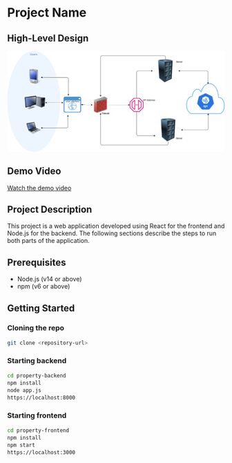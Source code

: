 # Project Name

## High-Level Design

![High-Level Design](./Assets/Hackathon.drawio.png)

## Demo Video

[Watch the demo video](./Assets/Demo.mp4)

## Project Description

This project is a web application developed using React for the frontend and Node.js for the backend. The following sections describe the steps to run both parts of the application.

## Prerequisites

- Node.js (v14 or above)
- npm (v6 or above)

## Getting Started

### Cloning the repo

   ```bash
   git clone <repository-url>
   ```
### Starting backend
   ```bash
   cd property-backend
   npm install
   node app.js
   https://localhost:8000
   ```

### Starting frontend
   ```bash
   cd property-frontend
   npm install
   npm start
   https://localhost:3000
   ```


